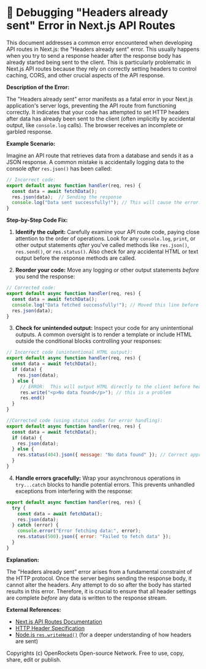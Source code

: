 # 🐞 Debugging "Headers already sent" Error in Next.js API Routes


This document addresses a common error encountered when developing API routes in Next.js: the "Headers already sent" error.  This usually happens when you try to send a response header after the response body has already started being sent to the client. This is particularly problematic in Next.js API routes because they rely on correctly setting headers to control caching, CORS, and other crucial aspects of the API response.

**Description of the Error:**

The "Headers already sent" error manifests as a fatal error in your Next.js application's server logs, preventing the API route from functioning correctly.  It indicates that your code has attempted to set HTTP headers after data has already been sent to the client (often implicitly by accidental output, like `console.log` calls). The browser receives an incomplete or garbled response.

**Example Scenario:**

Imagine an API route that retrieves data from a database and sends it as a JSON response. A common mistake is accidentally logging data to the console *after* `res.json()` has been called:

```javascript
// Incorrect code:
export default async function handler(req, res) {
  const data = await fetchData();
  res.json(data);  // Sending the response
  console.log("Data sent successfully!"); // This will cause the error!
}
```

**Step-by-Step Code Fix:**

1. **Identify the culprit:** Carefully examine your API route code, paying close attention to the order of operations.  Look for any `console.log`, `print`, or other output statements *after* you've called methods like `res.json()`, `res.send()`, or `res.status()`.  Also check for any accidental HTML or text output before the response methods are called.

2. **Reorder your code:** Move any logging or other output statements *before* you send the response:

```javascript
// Corrected code:
export default async function handler(req, res) {
  const data = await fetchData();
  console.log("Data fetched successfully!"); // Moved this line before sending the response
  res.json(data);
}
```

3. **Check for unintended output:** Inspect your code for any unintentional outputs.  A common oversight is to render a template or include HTML outside the conditional blocks controlling your responses:

```javascript
// Incorrect code (unintentional HTML output):
export default async function handler(req, res) {
  const data = await fetchData();
  if (data) {
    res.json(data);
  } else {
     // ERROR:  This will output HTML directly to the client before headers can be set!
     res.write("<p>No data found</p>"); // this is a problem
     res.end()
  }
}
```

```javascript
//Corrected code (using status codes for error handling):
export default async function handler(req, res) {
  const data = await fetchData();
  if (data) {
    res.json(data);
  } else {
    res.status(404).json({ message: "No data found" }); // Correct approach
  }
}
```


4. **Handle errors gracefully:** Wrap your asynchronous operations in `try...catch` blocks to handle potential errors. This prevents unhandled exceptions from interfering with the response:


```javascript
export default async function handler(req, res) {
  try {
    const data = await fetchData();
    res.json(data);
  } catch (error) {
    console.error("Error fetching data:", error);
    res.status(500).json({ error: "Failed to fetch data" });
  }
}
```


**Explanation:**

The "Headers already sent" error arises from a fundamental constraint of the HTTP protocol.  Once the server begins sending the response body, it cannot alter the headers.  Any attempt to do so after the body has started results in this error.  Therefore, it is crucial to ensure that all header settings are complete *before* any data is written to the response stream.


**External References:**

* [Next.js API Routes Documentation](https://nextjs.org/docs/api-routes/introduction)
* [HTTP Header Specification](https://developer.mozilla.org/en-US/docs/Web/HTTP/Headers)
* [Node.js `res.writeHead()`](https://nodejs.org/api/http.html#http_http_serverrequest_writehead_statuscode_statusmessage_headers) (for a deeper understanding of how headers are sent)



Copyrights (c) OpenRockets Open-source Network. Free to use, copy, share, edit or publish.

